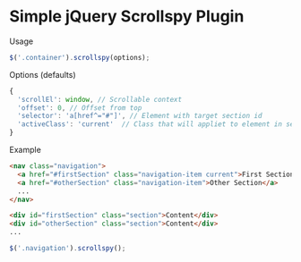 # Simple jQuery Scrollspy Plugin

Usage

```javascript
$('.container').scrollspy(options);
```

Options (defaults)
```javascript
{
  'scrollEl': window, // Scrollable context
  'offset': 0, // Offset from top
  'selector': 'a[href^="#"]', // Element with target section id
  'activeClass': 'current'  // Class that will appliet to element in selector
}
```


Example
```html
<nav class="navigation">
  <a href="#firstSection" class="navigation-item current">First Section</a>
  <a href="#otherSection" class="navigation-item">Other Section</a>
  ...
</nav>

<div id="firstSection" class="section">Content</div>
<div id="otherSection" class="section">Content</div>
...
```
```javascript
$('.navigation').scrollspy();
```
